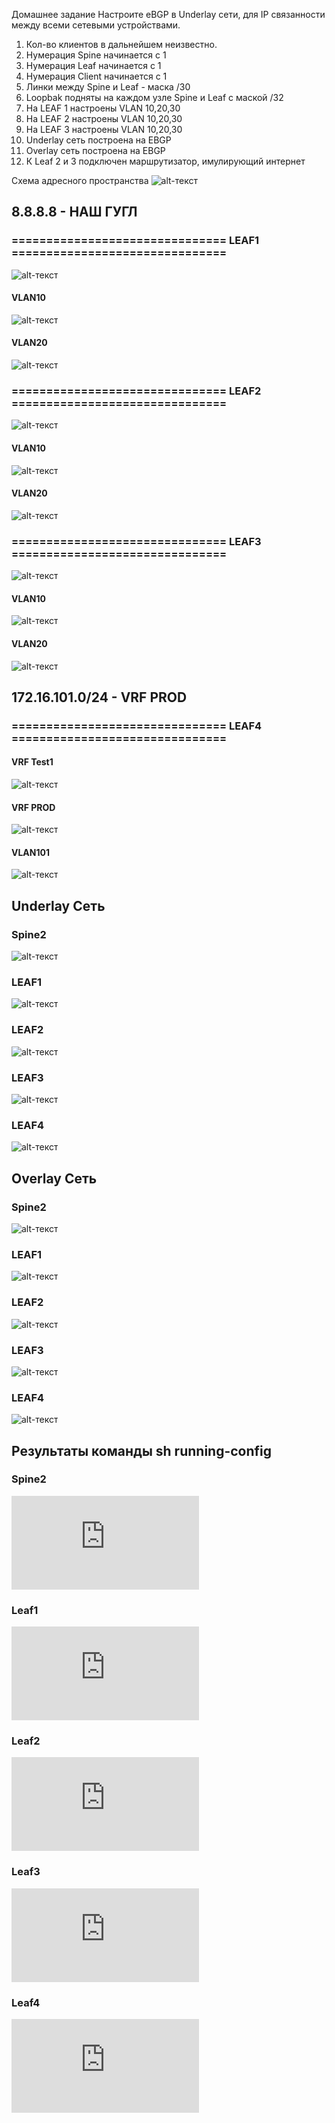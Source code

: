 


Домашнее задание
Настроите eBGP в Underlay сети, для IP связанности между всеми сетевыми устройствами.

1. Кол-во клиентов в дальнейшем неизвестно.
2. Нумерация Spine начинается с 1
3. Нумерация Leaf начинается с 1
4. Нумерация Client начинается с 1
5. Линки между Spine и Leaf - маска /30
6. Loopbak подняты на каждом узле Spine и Leaf с маской /32
7. На LEAF 1 настроены VLAN 10,20,30
8. На LEAF 2 настроены VLAN 10,20,30
9. На LEAF 3 настроены VLAN 10,20,30
10. Underlay  сеть построена на EBGP
11. Overlay сеть построена на EBGP
12. К Leaf 2 и 3 подключен маршрутизатор, имулирующий интернет
      
   


Схема адресного пространства
![alt-текст](https://github.com/AndreyIvanov1972/Otus-COD/blob/main/DZ8/NET_8_NEW.PNG  "Схема адресного пространства")  

## 8.8.8.8 - НАШ ГУГЛ
### =============================== LEAF1 ===============================
![alt-текст](https://github.com/AndreyIvanov1972/Otus-COD/blob/main/DZ8/LEAF1_INTERNET.PNG)
#### VLAN10
![alt-текст](https://github.com/AndreyIvanov1972/Otus-COD/blob/main/DZ8/ping_INTERNET_VLAN10_1.PNG)
#### VLAN20
![alt-текст](https://github.com/AndreyIvanov1972/Otus-COD/blob/main/DZ8/ping_INTERNET_VLAN20_1.PNG)

### =============================== LEAF2 ===============================
![alt-текст](https://github.com/AndreyIvanov1972/Otus-COD/blob/main/DZ8/LEAF2_INTERNET.PNG)
#### VLAN10
![alt-текст](https://github.com/AndreyIvanov1972/Otus-COD/blob/main/DZ8/ping_INTERNET_VLAN10_2.PNG)
#### VLAN20
![alt-текст](https://github.com/AndreyIvanov1972/Otus-COD/blob/main/DZ8/ping_INTERNET_VLAN20_2.PNG)

###  =============================== LEAF3 ===============================
![alt-текст](https://github.com/AndreyIvanov1972/Otus-COD/blob/main/DZ8/LEAF3_INTERNET.PNG)
#### VLAN10
![alt-текст](https://github.com/AndreyIvanov1972/Otus-COD/blob/main/DZ8/ping_INTERNET_VLAN10_3.PNG)
#### VLAN20
![alt-текст](https://github.com/AndreyIvanov1972/Otus-COD/blob/main/DZ8/ping_INTERNET_VLAN20_3.PNG)

##  172.16.101.0/24 - VRF PROD
###  =============================== LEAF4 ===============================

#### VRF Test1
![alt-текст](https://github.com/AndreyIvanov1972/Otus-COD/blob/main/DZ8/Leaf4-vrf-Test1.PNG)
#### VRF PROD
![alt-текст](https://github.com/AndreyIvanov1972/Otus-COD/blob/main/DZ8/Leaf4-vrf-PROD.PNG)
#### VLAN101
![alt-текст](https://github.com/AndreyIvanov1972/Otus-COD/blob/main/DZ8/ping_INTERNET_VLAN_101.PNG)


## Underlay Сеть

### Spine2
![alt-текст](https://github.com/AndreyIvanov1972/Otus-COD/blob/main/DZ8/sh_ip_bgp_summ-SPINE2.PNG)
### LEAF1
![alt-текст](https://github.com/AndreyIvanov1972/Otus-COD/blob/main/DZ8/sh_ip_bgp_summ-LEAF1.PNG)
### LEAF2
![alt-текст](https://github.com/AndreyIvanov1972/Otus-COD/blob/main/DZ8/sh_ip_bgp_summ-LEAF2.PNG)
### LEAF3
![alt-текст](https://github.com/AndreyIvanov1972/Otus-COD/blob/main/DZ8/sh_ip_bgp_summ-LEAF3.PNG)
### LEAF4
![alt-текст](https://github.com/AndreyIvanov1972/Otus-COD/blob/main/DZ8/sh_ip_bgp_summ-SPINE4.PNG)

## Overlay Сеть

### Spine2
![alt-текст](https://github.com/AndreyIvanov1972/Otus-COD/blob/main/DZ8/sh_bgp_l2vpn_evpn_summ-SPINE2.PNG)
### LEAF1
![alt-текст](https://github.com/AndreyIvanov1972/Otus-COD/blob/main/DZ8/sh_bgp_l2vpn_evpn_summ-LEAF1.PNG)
### LEAF2
![alt-текст](https://github.com/AndreyIvanov1972/Otus-COD/blob/main/DZ8/sh_bgp_l2vpn_evpn_summ-LEAF2.PNG)
### LEAF3
![alt-текст](https://github.com/AndreyIvanov1972/Otus-COD/blob/main/DZ8/sh_bgp_l2vpn_evpn_summ-LEAF3.PNG)
### LEAF4
![alt-текст](https://github.com/AndreyIvanov1972/Otus-COD/blob/main/DZ8/sh_bgp_l2vpn_evpn_summ-SPINE4.PNG)

## Результаты команды sh running-config

### Spine2
![Sh runn](https://github.com/AndreyIvanov1972/Otus-COD/blob/main/DZ7/REZ/spine1-conf.txt)

### Leaf1
![Sh runn](https://github.com/AndreyIvanov1972/Otus-COD/blob/main/DZ7/REZ/leaf1-conf.txt)

### Leaf2
![Sh runn](https://github.com/AndreyIvanov1972/Otus-COD/blob/main/DZ7/REZ/leaf2-conf.txt)

### Leaf3
![Sh runn](https://github.com/AndreyIvanov1972/Otus-COD/blob/main/DZ7/REZ/leaf3-conf.txt)

### Leaf4
![Sh runn](https://github.com/AndreyIvanov1972/Otus-COD/blob/main/DZ7/REZ/spine2-conf.txt)


